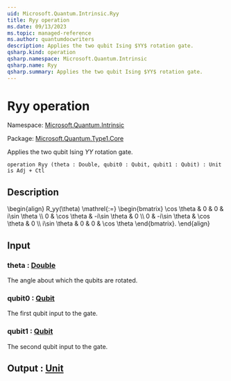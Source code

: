 ```yaml
---
uid: Microsoft.Quantum.Intrinsic.Ryy
title: Ryy operation
ms.date: 09/13/2023
ms.topic: managed-reference
ms.author: quantumdocwriters
description: Applies the two qubit Ising $YY$ rotation gate.
qsharp.kind: operation
qsharp.namespace: Microsoft.Quantum.Intrinsic
qsharp.name: Ryy
qsharp.summary: Applies the two qubit Ising $YY$ rotation gate.
---
```


# Ryy operation

Namespace: [Microsoft.Quantum.Intrinsic](xref:Microsoft.Quantum.Intrinsic)

Package: [Microsoft.Quantum.Type1.Core](https://nuget.org/packages/Microsoft.Quantum.Type1.Core)


Applies the two qubit Ising $YY$ rotation gate.

```qsharp
operation Ryy (theta : Double, qubit0 : Qubit, qubit1 : Qubit) : Unit is Adj + Ctl
```


## Description

\begin{align}R_yy(\theta) \mathrel{:=}\begin{bmatrix}\cos \theta & 0 & 0 & i\sin \theta  \\\\0 & \cos \theta & -i\sin \theta & 0  \\\\0 & -i\sin \theta & \cos \theta & 0  \\\\i\sin \theta & 0 & 0 & \cos \theta\end{bmatrix}.\end{align}

## Input

### theta : [Double](xref:microsoft.quantum.qsharp.valueliterals#double-literals)

The angle about which the qubits are rotated.


### qubit0 : [Qubit](xref:microsoft.quantum.qsharp.valueliterals#qubit-literals)

The first qubit input to the gate.


### qubit1 : [Qubit](xref:microsoft.quantum.qsharp.valueliterals#qubit-literals)

The second qubit input to the gate.



## Output : [Unit](xref:microsoft.quantum.qsharp.valueliterals#unit-literal)

